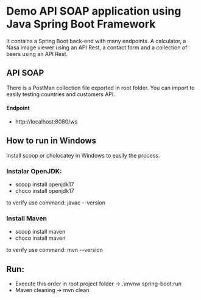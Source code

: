 # Demo API SOAP application using Java Spring Boot Framework
It contains a Spring Boot back-end with many endpoints. A calculator, a Nasa image viewer using an API Rest, a contact form and a collection of beers using an API Rest.

## API SOAP
There is a PostMan collection file exported in root folder. You can import to easily testing countries and customers API.

#### Endpoint
* http://localhost:8080/ws

## How to run in Windows
Install scoop or cholocatey in Windows to easily the process.

### Instalar OpenJDK:
* scoop install openjdk17
* choco install openjdk17

to verify use command: javac --version

### Install Maven
* scoop install maven
* choco install maven

to verify use command: mvn --version

## Run:
* Execute this order in root project folder -> .\mvnw spring-boot:run
* Maven cleaning -> mvn clean